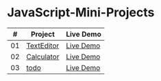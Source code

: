 # JavaScript-Mini-Projects

|  #  | Project                                                                                                    | Live Demo                                                   |
| :-: | ---------------------------------------------------------------------------------------------------------- | -----------------------------------------------
| 01  |       [TextEditor](https://github.com/daishek/JavaScript-Mini-Projects/tree/main/textEditor)       | [Live Demo](https://daishek.github.io/JavaScript-Mini-Projects/textEditor/)  |
| 02  |       [Calculator](https://github.com/daishek/JavaScript-Mini-Projects/tree/main/Calculator)       | [Live Demo](https://daishek.github.io/JavaScript-Mini-Projects/Calculator/)  |
| 03  |       [todo](https://github.com/daishek/JavaScript-Mini-Projects/tree/main/todo)       | [Live Demo](https://daishek.github.io/JavaScript-Mini-Projects/todo/)  |

